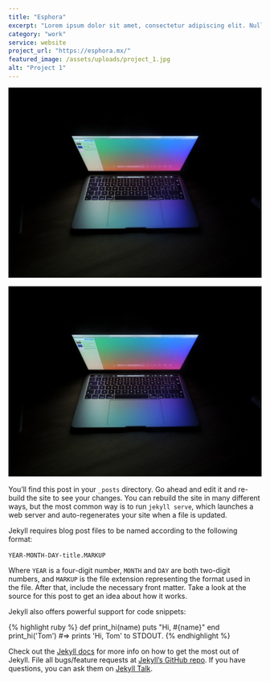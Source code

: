 ```yaml
---
title: "Esphora"
excerpt: "Lorem ipsum dolor sit amet, consectetur adipiscing elit. Nulla at efficitur eros. Ut facilisis orci vitae leo auctor pretium. Donec vel neque venenatis, euismod erat ac, auctor elit. Maecenas nec laoreet felis. Vestibulum a tempor elit, at efficitur libero. Nam pellentesque bibendum arcu ac pulvinar. Quisque varius nisl semper nisl egestas, sed blandit sapien blandit."
category: "work"
service: website
project_url: "https://esphora.mx/"
featured_image: /assets/uploads/project_1.jpg
alt: "Project 1"
---
```

![The San Juan Mountains are beautiful!](/assets/uploads/project_example.jpg "San Juan Mountains")

![The San Juan Mountains are beautiful!](/assets/uploads/project_example.jpg "San Juan Mountains")

You’ll find this post in your `_posts` directory. Go ahead and edit it and re-build the site to see your changes. You can rebuild the site in many different ways, but the most common way is to run `jekyll serve`, which launches a web server and auto-regenerates your site when a file is updated.

Jekyll requires blog post files to be named according to the following format:

`YEAR-MONTH-DAY-title.MARKUP`

Where `YEAR` is a four-digit number, `MONTH` and `DAY` are both two-digit numbers, and `MARKUP` is the file extension representing the format used in the file. After that, include the necessary front matter. Take a look at the source for this post to get an idea about how it works.

Jekyll also offers powerful support for code snippets:

{% highlight ruby %}
def print_hi(name)
  puts "Hi, #{name}"
end
print_hi('Tom')
#=> prints 'Hi, Tom' to STDOUT.
{% endhighlight %}

Check out the [Jekyll docs][jekyll-docs] for more info on how to get the most out of Jekyll. File all bugs/feature requests at [Jekyll’s GitHub repo][jekyll-gh]. If you have questions, you can ask them on [Jekyll Talk][jekyll-talk].

[jekyll-docs]: https://jekyllrb.com/docs/home
[jekyll-gh]:   https://github.com/jekyll/jekyll
[jekyll-talk]: https://talk.jekyllrb.com/
